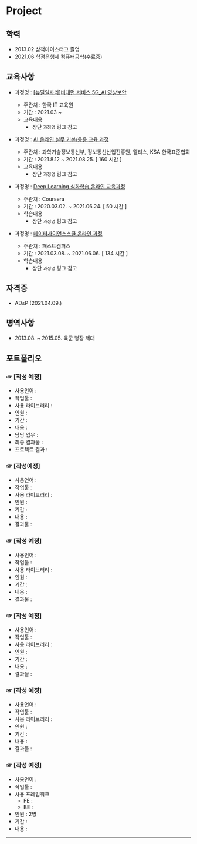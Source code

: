 # Project

## 학력

- 2013.02 삼척마이스터고 졸업
- 2021.06 학점은행제 컴퓨터공학(수료중)

## 교육사항
- 과정명 : [[뉴딜일자리]비대면 서비스 5G_AI 영상보안](https://github.com/jeonghwan94/Education/tree/Data-Scientist/%EC%97%98%EB%A6%AC%EC%8A%A4#readme)
  - 주관처 : 한국 IT 교육원
  - 기간 : 2021.03 ~
  - 교육내용
    - 상단 `과정명` 링크 참고
  
- 과정명 : [AI 온라인 실무 기본/응용 교육 과정](https://github.com/jeonghwan94/Education/blob/Data-Scientist/%EC%97%98%EB%A6%AC%EC%8A%A4/README.md)
  - 주관처 : 과학기술정보통신부, 정보통신산업진흥원, 엘리스, KSA 한국표준협회
  - 기간 : 2021.8.12 ~ 2021.08.25. [ 160 시간 ]
  - 교육내용
    - 상단 `과정명` 링크 참고

- 과정명 : [Deep Learning 심화학습 온라인 교육과정](https://github.com/jeonghwan94/Education/blob/Data-Scientist/Coursera/README.md)
  - 주관처 : Coursera
  - 기간 : 2020.03.02. ~ 2021.06.24. [ 50 시간 ]
  - 학습내용
    - 상단 `과정명` 링크 참고

- 과정명 : [데이터사이언스스쿨 온라인 과정](https://github.com/jeonghwan94/Education/tree/Data-Scientist/%ED%8C%A8%EC%8A%A4%ED%8A%B8%EC%BA%A0%ED%8D%BC%EC%8A%A4#readme)
  - 주관처 : 패스트캠퍼스
  - 기간 : 2021.03.08. ~ 2021.06.06. [ 134 시간 ]
  - 학습내용
    - 상단 `과정명` 링크 참고

## 자격증
- ADsP (2021.04.09.)

## 병역사항
- 2013.08. ~ 2015.05. 육군 병장 제대
## 포트폴리오
### ☞ [작성 예정]
- 사용언어 : 
- 작업툴 : 
- 사용 라이브러리 :
- 인원 : 
- 기간 : 
- 내용 : 
- 담당 업무 : 
- 최종 결과물 :
- 프로젝트 결과 : 
### ☞ [작성예정]
- 사용언어 : 
- 작업툴 :
- 사용 라이브러리 :
- 인원 : 
- 기간 :
- 내용 :
- 결과물 : 

### ☞ [작성 예정]
- 사용언어 : 
- 작업툴 : 
- 사용 라이브러리 :
- 인원 : 
- 기간 :
- 내용 :
- 결과물 :
### ☞ [작성 예정]
- 사용언어 : 
- 작업툴 : 
- 사용 라이브러리 :
- 인원 :
- 기간 : 
- 내용 : 
- 결과물 : 
### ☞ [작성 예정]
- 사용언어 :
- 작업툴 : 
- 사용 라이브러리 :
- 인원 : 
- 기간 : 
- 내용 : 
- 결과물 : 
### ☞ [작성 예정]
- 사용언어 :
- 작업툴 : 
- 사용 프레임워크
  - FE : 
  - BE :
- 인원 : 2명
- 기간 :
- 내용 : 
---

